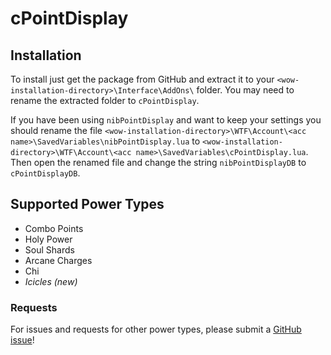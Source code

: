 # cPointDisplay

## Installation

To install just get the package from GitHub and extract it to your `<wow-installation-directory>\Interface\AddOns\` folder. You may need to rename the extracted folder to `cPointDisplay`.

If you have been using `nibPointDisplay` and want to keep your settings you should rename the file `<wow-installation-directory>\WTF\Account\<acc name>\SavedVariables\nibPointDisplay.lua` to `<wow-installation-directory>\WTF\Account\<acc name>\SavedVariables\cPointDisplay.lua`.
Then open the renamed file and change the string `nibPointDisplayDB` to `cPointDisplayDB`.

## Supported Power Types

- Combo Points
- Holy Power
- Soul Shards
- Arcane Charges
- Chi
- *Icicles (new)*

### Requests

For issues and requests for other power types, please submit a [GitHub issue](https://github.com/ChronosSF/cPointDisplay/issues/new)!